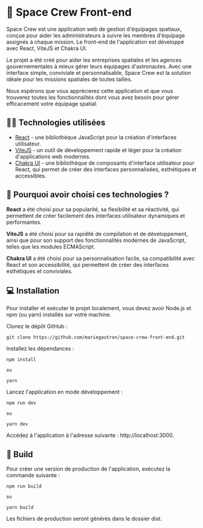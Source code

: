 # 🚀 Space Crew Front-end

Space Crew est une application web de gestion d'équipages spatiaux, conçue pour aider les administrateurs à suivre les membres d'équipage assignés à chaque mission. Le front-end de l'application est développé avec React, ViteJS et Chakra UI.

Le projet a été créé pour aider les entreprises spatiales et les agences gouvernementales à mieux gérer leurs équipages d'astronautes. Avec une interface simple, conviviale et personnalisable, Space Crew est la solution idéale pour les missions spatiales de toutes tailles.

Nous espérons que vous apprécierez cette application et que vous trouverez toutes les fonctionnalités dont vous avez besoin pour gérer efficacement votre équipage spatial.

## 👨‍💻 Technologies utilisées

- [React](https://fr.legacy.reactjs.org/docs/getting-started.html) - une bibliothèque JavaScript pour la création d'interfaces utilisateur.
- [ViteJS](https://vitejs.dev/) - un outil de développement rapide et léger pour la création d'applications web modernes.
- [Chakra UI](https://chakra-ui.com/getting-started) - une bibliothèque de composants d'interface utilisateur pour React, qui permet de créer des interfaces personnalisées, esthétiques et accessibles.

## 🤔 Pourquoi avoir choisi ces technologies ?

**React** a été choisi pour sa popularité, sa flexibilité et sa réactivité, qui permettent de créer facilement des interfaces utilisateur dynamiques et performantes.

**ViteJS** a été choisi pour sa rapidité de compilation et de développement, ainsi que pour son support des fonctionnalités modernes de JavaScript, telles que les modules ECMAScript.

**Chakra UI** a été choisi pour sa personnalisation facile, sa compatibilité avec React et son accessibilité, qui permettent de créer des interfaces esthétiques et conviviales.

## 💻 Installation

Pour installer et exécuter le projet localement, vous devez avoir Node.js et npm (ou yarn) installés sur votre machine.

Clonez le dépôt GitHub :

```
git clone https://github.com/mariegautron/space-crew-front-end.git
```

Installez les dépendances :

```
npm install

ou

yarn
```

Lancez l'application en mode développement :

```
npm run dev

ou

yarn dev
```

Accédez à l'application à l'adresse suivante : http://localhost:3000.
## 🚀 Build

Pour créer une version de production de l'application, exécutez la commande suivante :

```
npm run build

ou

yarn build
```

Les fichiers de production seront générés dans le dossier dist.